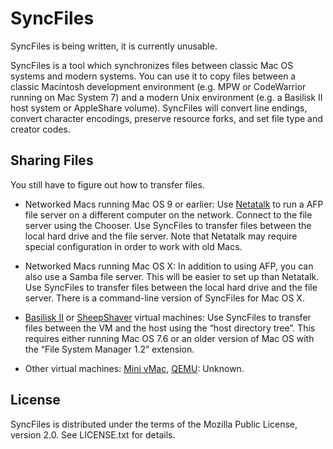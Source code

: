 # SyncFiles

SyncFiles is being written, it is currently unusable.

SyncFiles is a tool which synchronizes files between classic Mac OS systems and modern systems. You can use it to copy files between a classic Macintosh development environment (e.g. MPW or CodeWarrior running on Mac System 7) and a modern Unix environment (e.g. a Basilisk II host system or AppleShare volume). SyncFiles will convert line endings, convert character encodings, preserve resource forks, and set file type and creator codes.

## Sharing Files

You still have to figure out how to transfer files.

- Networked Macs running Mac OS 9 or earlier: Use [Netatalk][netatalk] to run a AFP file server on a different computer on the network. Connect to the file server using the Chooser. Use SyncFiles to transfer files between the local hard drive and the file server. Note that Netatalk may require special configuration in order to work with old Macs.

- Networked Macs running Mac OS X: In addition to using AFP, you can also use a Samba file server. This will be easier to set up than Netatalk. Use SyncFiles to transfer files between the local hard drive and the file server. There is a command-line version of SyncFiles for Mac OS X.

- [Basilisk II][basiliskii] or [SheepShaver][sheepshaver] virtual machines: Use SyncFiles to transfer files between the VM and the host using the “host directory tree”. This requires either running Mac OS 7.6 or an older version of Mac OS with the “File System Manager 1.2” extension.

- Other virtual machines: [Mini vMac][minivmac], [QEMU][qemu]: Unknown.

[netatalk]: https://netatalk.sourceforge.io/
[basiliskii]: https://basilisk.cebix.net/
[sheepshaver]: https://sheepshaver.cebix.net/
[minivmac]: https://www.gryphel.com/c/minivmac/
[qemu]: https://www.qemu.org/

## License

SyncFiles is distributed under the terms of the Mozilla Public License, version 2.0. See LICENSE.txt for details.
